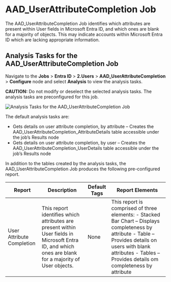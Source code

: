 # AAD_UserAttributeCompletion Job

The AAD_UserAttributeCompletion Job identifies which attributes are present within User fields in
Microsoft Entra ID, and which ones are blank for a majority of objects. This may indicate accounts
within Microsoft Entra ID which are lacking appropriate information.

## Analysis Tasks for the AAD_UserAttributeCompletion Job

Navigate to the **Jobs** > **Entra ID** > **2.Users** > **AAD_UserAttributeCompletion** >
**Configure** node and select **Analysis** to view the analysis tasks.

**CAUTION:** Do not modify or deselect the selected analysis tasks. The analysis tasks are
preconfigured for this job.

![Analysis Tasks for the AAD_UserAttributeCompletion Job](/img/product_docs/accessanalyzer/solutions/activedirectory/users/userattributecompletionanalysis.webp)

The default analysis tasks are:

- Gets details on user attribute completion, by attribute – Creates the
  AAD_UserAttributeCompletion_AttributeDetails table accessible under the job’s Results node
- Gets details on user attribute completion, by user – Creates the
  AAD_UserAttributeCompletion_UserDetails table accessible under the job’s Results node

In addition to the tables created by the analysis tasks, the AAD_UserAttributeCompletion Job
produces the following pre-configured report.

| Report                    | Description                                                                                                                                            | Default Tags | Report Elements                                                                                                                                                                                                         |
| ------------------------- | ------------------------------------------------------------------------------------------------------------------------------------------------------ | ------------ | ----------------------------------------------------------------------------------------------------------------------------------------------------------------------------------------------------------------------- |
| User Attribute Completion | This report identifies which attributes are present within User fields in Microsoft Entra ID, and which ones are blank for a majority of User objects. | None         | This report is comprised of three elements: - Stacked Bar Chart – Displays completeness by attribute - Table – Provides details on users with blank attributes - Tables – Provides details om completeness by attribute |
